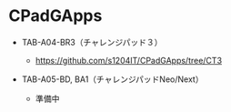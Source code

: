 # CPadGApps

- TAB-A04-BR3（チャレンジパッド３）
  - https://github.com/s1204IT/CPadGApps/tree/CT3

- TAB-A05-BD, BA1（チャレンジパッドNeo/Next）
  - 準備中
